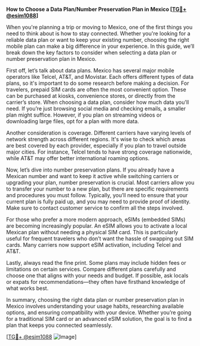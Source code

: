 **How to Choose a Data Plan/Number Preservation Plan in Mexico [[TG💪+ @esim1088](https://t.me/s/esim1088)]**

When you're planning a trip or moving to Mexico, one of the first things you need to think about is how to stay connected. Whether you're looking for a reliable data plan or want to keep your existing number, choosing the right mobile plan can make a big difference in your experience. In this guide, we’ll break down the key factors to consider when selecting a data plan or number preservation plan in Mexico.

First off, let’s talk about data plans. Mexico has several major mobile operators like Telcel, AT&T, and Movistar. Each offers different types of data plans, so it's important to do some research before making a decision. For travelers, prepaid SIM cards are often the most convenient option. These can be purchased at kiosks, convenience stores, or directly from the carrier’s store. When choosing a data plan, consider how much data you'll need. If you’re just browsing social media and checking emails, a smaller plan might suffice. However, if you plan on streaming videos or downloading large files, opt for a plan with more data.

Another consideration is coverage. Different carriers have varying levels of network strength across different regions. It's wise to check which areas are best covered by each provider, especially if you plan to travel outside major cities. For instance, Telcel tends to have strong coverage nationwide, while AT&T may offer better international roaming options.

Now, let’s dive into number preservation plans. If you already have a Mexican number and want to keep it active while switching carriers or upgrading your plan, number preservation is crucial. Most carriers allow you to transfer your number to a new plan, but there are specific requirements and procedures you must follow. Typically, you’ll need to ensure that your current plan is fully paid up, and you may need to provide proof of identity. Make sure to contact customer service to confirm all the steps involved.

For those who prefer a more modern approach, eSIMs (embedded SIMs) are becoming increasingly popular. An eSIM allows you to activate a local Mexican plan without needing a physical SIM card. This is particularly useful for frequent travelers who don’t want the hassle of swapping out SIM cards. Many carriers now support eSIM activation, including Telcel and AT&T.

Lastly, always read the fine print. Some plans may include hidden fees or limitations on certain services. Compare different plans carefully and choose one that aligns with your needs and budget. If possible, ask locals or expats for recommendations—they often have firsthand knowledge of what works best.

In summary, choosing the right data plan or number preservation plan in Mexico involves understanding your usage habits, researching available options, and ensuring compatibility with your device. Whether you’re going for a traditional SIM card or an advanced eSIM solution, the goal is to find a plan that keeps you connected seamlessly. 

[[TG💪+ @esim1088](https://t.me/s/esim1088) ![Image](https://i.postimg.cc/Y0z9fWf4/image.png)]